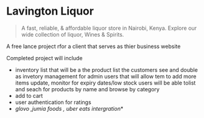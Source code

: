 # Lavington Liquor

> A fast, reliable, & affordable liquor store in Nairobi, Kenya. Explore our wide collection of liquor, Wines & Spirits.

A free lance project rfor a client that serves as thier business website

Completed project will include

- inventory list that will be a the product list the customers see and double as invetory management for admin users that will allow tem to add more items update, monitor for expiry dates/low stock
users will be able tolist and seach for products by name and browse by category
- add to cart
- user authentication for ratings
- *glovo ,jumia foods , uber eats intergration**
